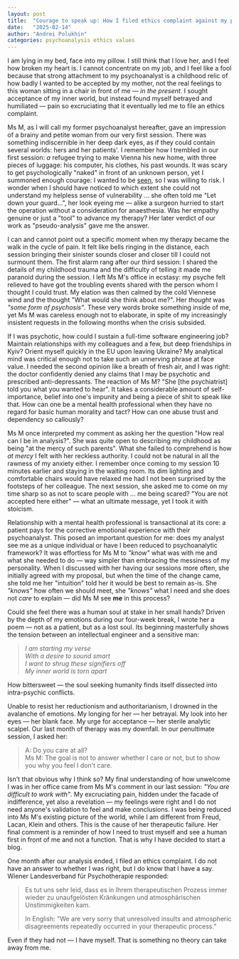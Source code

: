 ```yaml
---
layout: post
title:  "Courage to speak up: How I filed ethics complaint against my psychoanalyst"
date:   "2025-02-14"
author: "Andrei Polukhin"
categories: psychoanalysis ethics values
---
```


I am lying in my bed, face into my pillow. I still think that I love her, and I feel how broken my heart is.
I cannot concentrate on my job, and I feel like a fool because that strong attachment to my psychoanalyst is
a childhood relic of how badly I wanted to be accepted by my mother, not the real feelings to this woman
sitting in a chair in front of me — *in the present*. I sought acceptance of my inner world,
but instead found myself betrayed and humiliated — pain so excruciating that it eventually led me to file
an ethics complaint.

Ms M, as I will call my former psychoanalyst hereafter, gave an impression of a brainy and petite woman
from our very first session. There was something indiscernible in her deep dark eyes, as if they could contain
several worlds: hers and her patients'. I remember how I trembled in our first session: *a* refugee
trying to make Vienna his new home, with three pieces of luggage: his computer, his clothes, his past wounds.
It was scary to get psychologically "naked" in front of an unknown person, yet I summoned enough courage:
I wanted to be <u>seen</u>, so I was willing to risk. I wonder when I should have noticed
to which extent she could not understand my helpless sense of vulnerability ... she often told me
"Let down your guard...", her look eyeing me — alike a surgeon hurried to start the operation without a
consideration for anaesthesia. Was her empathy genuine or just a "tool" to advance my therapy?
Her later verdict of our work as "pseudo-analysis" gave me the answer.

I can and cannot point out a specific moment when my therapy became the walk in the cycle of pain.
It felt like bells ringing in the distance, each session bringing their sinister sounds closer and closer
till I could not surmount them. The first alarm rang after our third session: I shared the details
of my childhood trauma and the difficulty of telling it made me paranoid during the session.
I left Ms M's office in ecstasy: my psyche felt relieved to have got the troubling events shared
with the person whom I thought I could trust. My elation was then calmed by the cold Viennese wind
and the thought "What would she think about me?". Her *thought* was *"some form of psychosis"*.
These very words broke something inside of me, yet Ms M was careless enough not to elaborate, in spite
of my increasingly insistent requests in the following months when the crisis subsided.

If I was psychotic, how could I sustain a full-time software engineering job? Maintain relationships
with my colleagues and a few, but deep friendships in Kyiv? Orient myself quickly in the EU upon
leaving Ukraine? My analytical mind was critical enough not to take such an unnerving phrase at face value.
I needed the second opinion like a breath of fresh air, and I was right: the doctor confidently denied
any claims that I may be psychotic and prescribed anti-depressants.
The reaction of Ms M? "She [the psychiatrist] told you what you wanted to hear".
It takes a considerable amount of self-importance, belief into one's impunity and being a piece of shit
to speak like that. How can one be a mental health professional when they have no regard for basic
human morality and tact? How can one abuse trust and dependency so callously?

Ms M once interpreted my comment as asking her the question "How real can I be in analysis?".
She was quite open to describing my childhood as being "at the mercy of such parents".
What she failed to comprehend is how *at mercy* I felt with her reckless authority.
I could not be natural in all the rawness of my anxiety either. I remember once coming to my session
10 minutes earlier and staying in the waiting room. Its dim lighting and comfortable chairs would have relaxed me
had I not been surprised by the footsteps of her colleague. The next session, she asked me to come
on my time sharp so as not to scare people with ... me being scared? "You are not accepted here either" —
what an ultimate message, yet I took it with stoicism.

Relationship with a mental health professional is transactional at its core:
a patient pays for the corrective emotional experience with their psychoanalyst.
This posed an important question for me: does my analyst see me as a unique individual
or have I been reduced to psychoanalytic framework? It was effortless for Ms M to *"know"*
what was with me and what she needed to do — way simpler than embracing the messiness of my personality.
When I discussed with her having our sessions more often, she initially agreed with my proposal,
but when the time of the change came, she told me her "intuition" told her it would be best
to remain as-is. She *"knows"* how often we should meet, she *"knows"* what I need
and she does not *care* to explain — did Ms M see **me** in this process?

Could she feel there was a human soul at stake in her small hands?
Driven by the depth of my emotions during our four-week break, I wrote her a poem — not as a patient,
but as a lost soul.
Its beginning masterfully shows the tension between an intellectual engineer and a sensitive man:

> *I am starting my verse*  
> *With a desire to sound smart*  
> *I want to shrug these signifiers off*  
> *My inner world is torn apart*

How bittersweet — the soul seeking humanity finds itself dissected into intra-psychic conflicts.

Unable to resist her reductionism and authoritarianism, I drowned in the avalanche of emotions.
My longing for her — her betrayal. My look into her eyes — her blank face.
My urge for acceptance — her sterile analytic scalpel. Our last month of therapy was my downfall.
In our penultimate session, I asked her:
> A: Do you care at all?  
> Ms M: The goal is not to answer whether I care or not, but to show you why you feel I don't care.

Isn't that obvious why I think so? My final understanding of how unwelcome I was in her office
came from Ms M's comment in our last session: *"You are difficult to work with"*. My excruciating
pain, hidden under the facade of indifference, yet also a revelation — my feelings were right
and I do not need anyone's validation to feel and make conclusions. I was being reduced
into Ms M's existing picture of the world, while I am different from Freud, Lacan, Klein and others.
This is the cause of her therapeutic failure. Her final comment is a reminder of how I need to trust myself
and see a human first in front of me and not a function. That is why I have decided to start a blog.

One month after our analysis ended, I filed an ethics complaint.
I do not have an answer to whether I was right, but I do know that I have a say.
Wiener Landesverband für Psychotherapie responded:
> Es tut uns sehr leid, dass es in Ihrem therapeutischen Prozess immer wieder zu unaufgelösten Kränkungen und atmosphärischen Unstimmigkeiten kam.
>
> In English: "We are very sorry that unresolved insults and atmospheric disagreements repeatedly occurred in your therapeutic process."

Even if they had not — I have myself. That is something no theory can take away from me.
